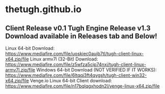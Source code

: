 # thetugh.github.io
## Client Release v0.1 Tugh Engine Release v1.3 Download available in Releases tab and Below!
Linux 64-bit Download: https://www.mediafire.com/file/uoskiec0aujb7tl/tugh-client-linux-x64.zip/file
Linux armv7l (32-Bit) Download: https://www.mediafire.com/file/z5wfza5cip74nxi/tugh-client-linux-armv7l.zip/file
Windows 64-bit Download (NOT VERIFIED IF IT WORKS): https://www.mediafire.com/file/6ltqqj3ft4qvgsh/tugh-client-win32-x64.zip/file
Venge.io Linux 64-bit Client download: https://www.mediafire.com/file/n17bqlqgxhodn2l/venge-linux-x64.zip/file
